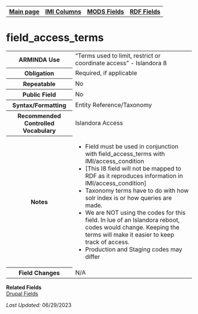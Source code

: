 <!DOCTYPE html>
<html>

<body>
<table style="width:100%">
  <tr>
    <th><a href="index.md">Main page</a></th>
	<th><a href="IMI.md">IMI Columns</a></th>
    <th><a href="MODS.md">MODS Fields</a></th>
    <th><a href="RDF.md">RDF Fields</a></th>
  </tr>
</table>
<h1>field_access_terms</h1>
<table>
<tr>
	<th>ARMINDA Use</th>
	<td>“Terms used to limit, restrict or coordinate access” - Islandora 8</td>
</tr>
<tr>
	<th>Obligation</th>
	<td>Required, if applicable</td>
</tr>
<tr>
	<th>Repeatable</th>
	<td>No</td>
</tr>
<tr>
	<th>Public Field</th>
	<td>No</td>
</tr>
<tr>
	<th>Syntax/Formatting</th>
	<td>Entity Reference/Taxonomy</td>
</tr>
<tr>
	<th>Recommended Controlled Vocabulary</th>
	<td>Islandora Access</td>
</tr>
<tr>
	<th>Notes</th>
	<td>
		<ul>
			<li>Field must be used in conjunction with field_access_terms with IMI/access_condition</li>
			<li>[This I8 field will not be mapped to RDF as it reproduces information in IMI/access_condition]</li>
			<li>Taxonomy terms have to do with how solr index is or how queries are made.</li>
			<li>We are NOT using the codes for this field. In lue of an Islandora reboot, codes would change. Keeping the terms will make it easier to keep track of access.</li>
			<li>Production and Staging codes may differ</li>
		</ul>
	</td>
</tr>
<tr>
	<th>Field Changes</th>
	<td>N/A</td>
</tr>
</table>
<dl>
	<dt><b>Related Fields</b></dt>
		 <a href="DrupalFields.md#access-control">Drupal Fields</a>
</dl>
</dl>
<p><i>Last Updated: </i>06/29/2023</p>
</body>
</html>
